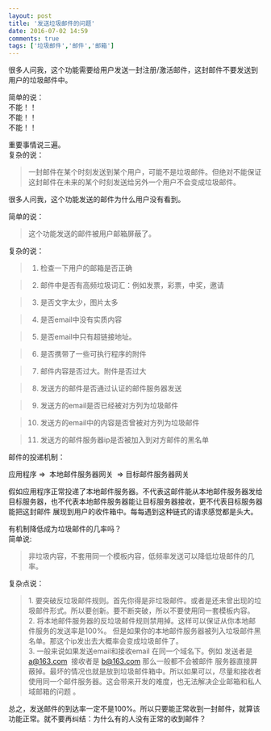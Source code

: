 ```yaml
---
layout: post
title: '发送垃圾邮件的问题'
date: 2016-07-02 14:59
comments: true
tags: ['垃圾邮件','邮件','邮箱']
---
```


很多人问我，这个功能需要给用户发送一封注册/激活邮件，这封邮件不要发送到用户的垃圾邮件中。

简单的说：  
不能！！  
不能！！  
不能！！

重要事情说三遍。  
复杂的说：

> 一封邮件在某个时刻发送到某个用户，可能不是垃圾邮件。但绝对不能保证这封邮件在未来的某个时刻发送给另外一个用户不会变成垃圾邮件。

很多人问我，这个功能发送的邮件为什么用户没有看到。

简单的说：

> 这个功能发送的邮件被用户邮箱屏蔽了。

复杂的说：

>   1. 检查一下用户的邮箱是否正确

>   2. 邮件中是否有高频垃圾词汇：例如发票，彩票，中奖，邀请

>   3. 是否文字太少，图片太多

>   4. 是否email中没有实质内容

>   5. 是否email中只有超链接地址。

>   6. 是否携带了一些可执行程序的附件

>   7. 邮件内容是否过大。附件是否过大

>   8. 发送方的邮件是否通过认证的邮件服务器发送

>   9. 发送方的email是否已经被对方列为垃圾邮件

>   10. 发送方的email中的内容是否曾被对方列为垃圾邮件

>   11. 发送方的邮件服务器ip是否被加入到对方邮件的黑名单

邮件的投递机制：

应用程序 =>  本地邮件服务器网关  => 目标邮件服务器网关

假如应用程序正常投递了本地邮件服务器。不代表这邮件能从本地邮件服务器发给目标服务器，也不代表本地邮件服务器能让目标服务器接收，更不代表目标服务器能把这封邮件
展现到用户的收件箱中。每每遇到这种链式的请求感觉都是头大。

有机制降低成为垃圾邮件的几率吗？  
简单说:

> 非垃圾内容，不套用同一个模板内容，低频率发送可以降低垃圾邮件的几率。

复杂点说：

> 1. 要突破反垃圾邮件规则。首先你得是非垃圾邮件。或者是还未曾出现的垃圾邮件形式。所以要创新。要不断突破，所以不要使用同一套模板内容。  
2\. 将本地邮件服务器的反垃圾邮件规则禁用掉。这样可以保证从你本地邮件服务的发送率是100%。
但是如果你的本地邮件服务器被列入垃圾邮件黑名单。那这个ip发出去大概率会变成垃圾邮件了。  
3\. 一般来说如果发送email和接收email 在同一个域名下。例如 发送者是 a@163.com  接收者是 b@163.com 那么一般都不会被邮件
服务器直接屏蔽掉。最坏的情况也就是放到垃圾邮件箱中。所以如果可以，尽量和接收者使用同一个邮件服务器。这会带来开发的难度，也无法解决企业邮箱和私人域邮箱的问题
。

总之，发送邮件的到达率一定不是100%。所以只要能正常收到一封邮件，就算该功能正常。就不要再纠结：为什么有的人没有正常的收到邮件？

